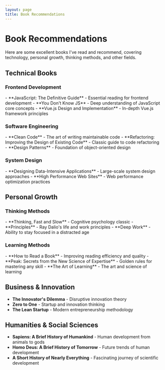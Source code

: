 ```yaml
---
layout: page
title: Book Recommendations
---
```


<div class="books-page-container">
  <main class="books-content">
    <h1>Book Recommendations</h1>
    <p class="books-intro">Here are some excellent books I've read and recommend, covering technology, personal growth, thinking methods, and other fields.</p>

<section id="technical-books">
<h2>Technical Books</h2>

<div id="frontend-dev">
<h3>Frontend Development</h3>
- **JavaScript: The Definitive Guide** - Essential reading for frontend development
- **You Don't Know JS** - Deep understanding of JavaScript core concepts
- **Vue.js Design and Implementation** - In-depth Vue.js framework principles

</div>

<div id="software-eng">
<h3>Software Engineering</h3>
- **Clean Code** - The art of writing maintainable code
- **Refactoring: Improving the Design of Existing Code** - Classic guide to code refactoring
- **Design Patterns** - Foundation of object-oriented design

</div>

<div id="system-design">
<h3>System Design</h3>
- **Designing Data-Intensive Applications** - Large-scale system design approaches
- **High Performance Web Sites** - Web performance optimization practices

</div>
</section>

<section id="personal-growth">
<h2>Personal Growth</h2>

<div id="thinking-methods">
<h3>Thinking Methods</h3>
- **Thinking, Fast and Slow** - Cognitive psychology classic
- **Principles** - Ray Dalio's life and work principles
- **Deep Work** - Ability to stay focused in a distracted age

</div>

<div id="learning-methods">
<h3>Learning Methods</h3>
- **How to Read a Book** - Improving reading efficiency and quality
- **Peak: Secrets from the New Science of Expertise** - Golden rules for mastering any skill
- **The Art of Learning** - The art and science of learning

</div>
</section>

<section id="business-innovation">
<h2>Business & Innovation</h2>

- **The Innovator's Dilemma** - Disruptive innovation theory
- **Zero to One** - Startup and innovation thinking
- **The Lean Startup** - Modern entrepreneurship methodology

</section>

<section id="humanities">
<h2>Humanities & Social Sciences</h2>

- **Sapiens: A Brief History of Humankind** - Human development from animals to gods
- **Homo Deus: A Brief History of Tomorrow** - Future trends of human development
- **A Short History of Nearly Everything** - Fascinating journey of scientific development

</section>
  </main>
</div>